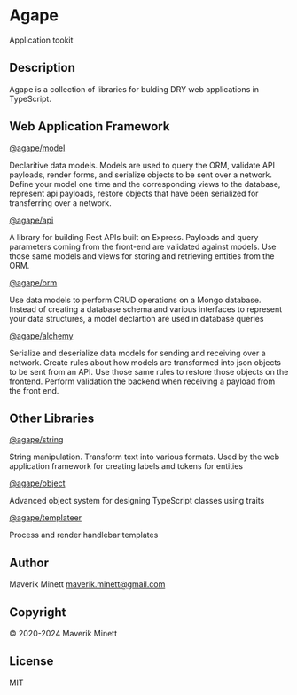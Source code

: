 # Agape

Application tookit

## Description

Agape is a collection of libraries for bulding DRY web applications in TypeScript. 

## Web Application Framework

[@agape/model](libs/agape/model/README.md)

Declaritive data models. Models are used to query the ORM, 
validate API payloads, render forms, and serialize objects to
be sent over a network. Define your model one time and the corresponding
views to the database, represent api payloads, restore objects that
have been serialized for transferring over a network.

[@agape/api](libs/agape/api/README.md)

A library for building Rest APIs built on Express. Payloads and
query parameters coming from the front-end are validated against
models. Use those same models and views for storing and retrieving entities
from the ORM.

[@agape/orm](libs/agape/orm/README.md)

Use data models to perform CRUD operations on a Mongo database. Instead
of creating a database schema and various interfaces to represent your data
structures, a model declartion are used in database queries

[@agape/alchemy](libs/agape/alchemy/README.md)

Serialize and deserialize data models for sending and receiving over a network. 
Create rules about how models are transformed into json objects to be sent from
an API. Use those same rules to restore those objects on the frontend. Perform
validation the backend when receiving a payload from the front end.

## Other Libraries

[@agape/string](libs/agape/string/README.md)

String manipulation. Transform text into various formats. Used by
the web application framework for creating labels and tokens for
entities

[@agape/object](libs/agape/object/README.md)

Advanced object system for designing TypeScript classes using traits

[@agape/templateer](libs/agape/templateer/README.md)

Process and render handlebar templates

## Author

Maverik Minett  maverik.minett@gmail.com

## Copyright

© 2020-2024 Maverik Minett

## License

MIT
